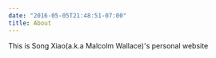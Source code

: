 ```yaml
---
date: "2016-05-05T21:48:51-07:00"
title: About
---
```


This is Song Xiao(a.k.a Malcolm Wallace)'s personal website
